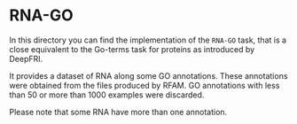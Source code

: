 # RNA-GO

In this directory you can find the implementation of the `RNA-GO` task, that is a close equivalent to the Go-terms
task for proteins as introduced by DeepFRI.

It provides a dataset of RNA along some GO annotations.
These annotations were obtained from the files produced by RFAM.
GO annotations with less than 50 or more than 1000 examples were discarded.

Please note that some RNA have more than one annotation.